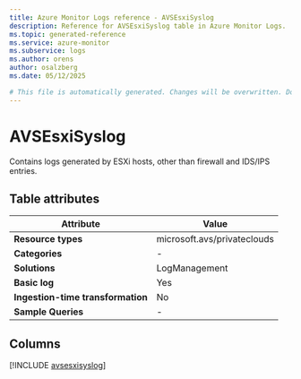 ```yaml
---
title: Azure Monitor Logs reference - AVSEsxiSyslog
description: Reference for AVSEsxiSyslog table in Azure Monitor Logs.
ms.topic: generated-reference
ms.service: azure-monitor
ms.subservice: logs
ms.author: orens
author: osalzberg
ms.date: 05/12/2025

# This file is automatically generated. Changes will be overwritten. Do not change this file directly.
---
```


# AVSEsxiSyslog

Contains logs generated by ESXi hosts, other than firewall and IDS/IPS entries.


## Table attributes

|Attribute|Value|
|---|---|
|**Resource types**|microsoft.avs/privateclouds|
|**Categories**|-|
|**Solutions**| LogManagement|
|**Basic log**|Yes|
|**Ingestion-time transformation**|No|
|**Sample Queries**|-|



## Columns
  
[!INCLUDE [avsesxisyslog](~/reusable-content/ce-skilling/azure/includes/azure-monitor/reference/tables/avsesxisyslog-include.md)]

